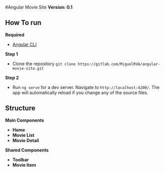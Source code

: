 #Angular Movie Site
**Version: 0.1**

## How To run

**Required**

- [Angular CLI](https://cli.angular.io/)

**Step 1**

- Clone the repository `git clone https://gitlab.com/MiguelRVA/angular-movie-site.git`

**Step 2**

- Run `ng serve` for a dev server. Navigate to `http://localhost:4200/`. The app will automatically reload if you change any of the source files.

## Structure

**Main Components**

- **Home**
- **Movie List**
- **Movie Detail**

**Shared Components**

- **Toolbar**
- **Movie Item**
